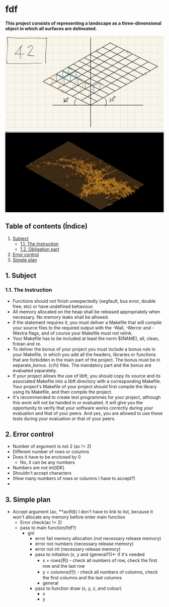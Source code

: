 <h1>
	fdf
</h1>

<p>
	<b>This project consists of representing a landscape as a three-dimensional object in which all surfaces are delineated.</b><br>
</p>

<p align="center">
	<img src="https://github.com/inozo22/fdf/blob/main/img/fdf_1.jpg" />
    <img src="https://github.com/inozo22/fdf/blob/main/img/fdf_2.jpeg" />
</p>

## Table of contents (Índice)
1. [Subject](#1-subject)
    - [1.1. The Instruction](#11-The-Instruction)
    - [1.2. Obligation part](#12-Obligation-part)
2. [Error control](#2-error-control)
3. [Simple plan](#3-simple-plan)

## 1. Subject
### 1.1. The Instruction
- Functions should not finish unexpectedly (segfault, bus error, double free, etc) or have undefined behaviour.
- All memory allocated on the heap shall be released appropriately when necessary. No memory leaks shall be allowed. 
- If the statement requires it, you must deliver a Makefile that will compile your source files to the required output with the -Wall, -Werror and -Wextra flags, and of course your Makefile must not relink.
- Your Makefile has to be included at least the norm $(NAME), all, clean, fclean and re.
- To deliver the bonus of your project you must include a bonus rule in your Makefile, in which you add all the headers, libraries or functions that are forbidden in the main part of the project. The bonus must be in separate_bonus. {c/h} files. The mandatory part and the bonus are evaluated separately.
- If your project allows the use of libft, you should copy its source and its associated Makefile into a libft directory with a corresponding Makefile. Your project's Makefile of your project should first compile the library using its Makefile, and then compile the project.
- It's recommended to create test programmes for your project, although this work will not be handed in or evaluated. It will give you the opportunity to verify that your software works correctly during your evaluation and that of your peers. And yes, you are allowed to use these tests during your evaluation or that of your peers.

## 2. Error control
- Number of argument is not 2 (ac != 2)
- Different number of rows or columns
- Does it have to be enclosed by 0
    - No, it can be any numbers
- Numbers are not int(IDK)
- Shouldn't accept characters
- (How many numbers of rows or columns I have to accept?)
- 

## 3. Simple plan
- Accept argument (ac, **av(fd)) I don't have to link to list, because it won't allocate any memory before enter main function
    - Error check(ac != 2)
    - pass to main function(fdf?)
        - gnl
            - error fail memory allocation (not necessary release memory)
            - error not numbers (necessary release memory)
            - error not int (necessary release memory)
            - pass to initiation (x, y and (general?))<- if it's needed
                - x = rows(列) - check all numbers of row, check the first row and the last row
                - y = columns(行) - check all numbers of columns, check the first columns and the last columns
                - general
            - pass to function draw (x, y, z, and colour)
                - x
                - y